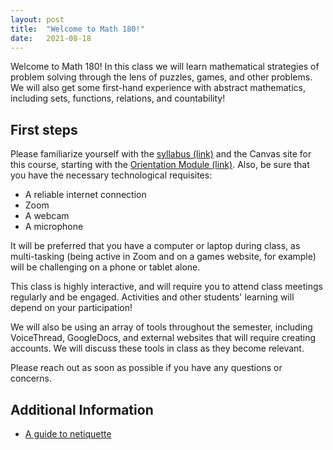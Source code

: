 ```yaml
---
layout: post
title:  "Welcome to Math 180!"
date:   2021-08-18 
---
```

Welcome to Math 180!  In this class we will learn mathematical strategies of problem solving through the lens of puzzles, games, and other problems.
We will also get some first-hand experience with abstract mathematics, including sets, functions, relations, and countability!

## First steps

Please familiarize yourself with the [syllabus (link)](https://wcasper.github.io/math180fall2021/syllabus) and the Canvas site for this course, starting with the [Orientation Module (link)](https://csufullerton.instructure.com/courses/3309029/modules). Also, be sure that you have the necessary technological requisites:

* A reliable internet connection
* Zoom
* A webcam
* A microphone

It will be preferred that you have a computer or laptop during class, as multi-tasking (being active in Zoom and on a games website, for example) will be challenging on a phone or tablet alone.

This class is highly interactive, and will require you to attend class meetings regularly and be engaged. Activities and other students' learning will depend on your participation!

We will also be using an array of tools throughout the semester, including VoiceThread, GoogleDocs, and external websites that will require creating accounts. We will discuss these tools in class as they become relevant.

Please reach out as soon as possible if you have any questions or concerns.

## Additional Information

* [A guide to netiquette](https://titaniumhelp.fullerton.edu/m/StudentSelf-HelpGuide/l/646667-student-what-is-netiquette)
